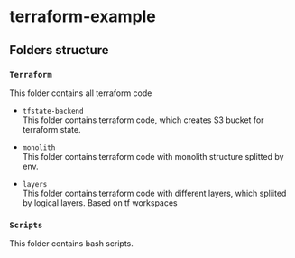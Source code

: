 # terraform-example

## Folders structure
### `Terraform`
This folder contains all terraform code
- `tfstate-backend`
<br />This folder contains terraform code, which creates S3 bucket for terraform state.

- `monolith`
<br />This folder contains terraform code with monolith structure splitted by env.

- `layers`
<br />This folder contains terraform code with different layers, which spliited by logical layers. Based on tf workspaces

### `Scripts`
This folder contains bash scripts.